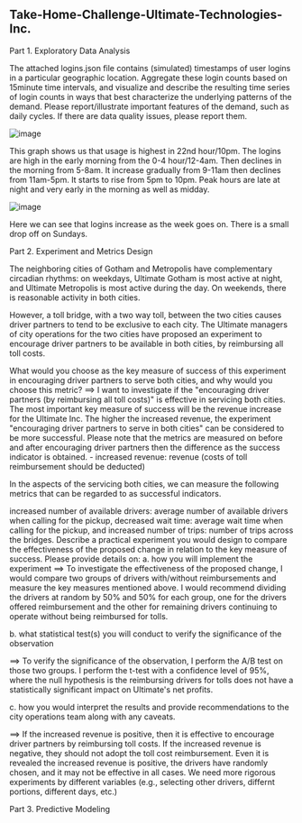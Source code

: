 ## Take-Home-Challenge-Ultimate-Technologies-Inc.

Part 1. Exploratory Data Analysis

The attached logins.json file contains (simulated) timestamps of user logins in a particular geographic location. Aggregate these login counts based on 15minute time intervals, and visualize and describe the resulting time series of login counts in ways that best characterize the underlying patterns of the demand. Please report/illustrate important features of the demand, such as daily cycles. If there are data quality issues, please report them.


![image](https://user-images.githubusercontent.com/86930309/218026384-08458b14-e8b1-4576-83c6-833a6ea3225b.png)

This graph shows us that usage is highest in 22nd hour/10pm. The logins are high in the early morning from the 0-4 hour/12-4am. Then declines in the morning from 5-8am. It increase gradually from 9-11am then declines from 11am-5pm. It starts to rise from 5pm to 10pm. Peak hours are late at night and very early in the morning as well as midday.

![image](https://user-images.githubusercontent.com/86930309/218025974-3fd99884-02bc-4a5d-a208-3d5caef53312.png)

Here we can see that logins increase as the week goes on. There is a small drop off on Sundays.

Part 2. Experiment and Metrics Design

The neighboring cities of Gotham and Metropolis have complementary circadian rhythms: on weekdays, Ultimate Gotham is most active at night, and Ultimate Metropolis is most active during the day. On weekends, there is reasonable activity in both cities.

However, a toll bridge, with a two way toll, between the two cities causes driver partners to tend to be exclusive to each city. The Ultimate managers of city operations for the two cities have proposed an experiment to encourage driver partners to be available in both cities, by reimbursing all toll costs.

What would you choose as the key measure of success of this experiment in encouraging driver partners to serve both cities, and why would you choose this metric?
==> I want to investigate if the "encouraging driver partners (by reimbursing all toll costs)" is effective in servicing both cities.
The most important key measure of success will be the revenue increase for the Ultimate Inc. The higher the increased revenue, the experiment "encouraging driver partners to serve in both cities" can be considered to be more successful. Please note that the metrics are measured on before and after encouraging driver partners then the difference as the success indicator is obtained. - increased revenue: revenue (costs of toll reimbursement should be deducted)

In the aspects of the servicing both cities, we can measure the following metrics that can be regarded to as successful indicators.

increased number of available drivers: average number of available drivers when calling for the pickup,
decreased wait time: average wait time when calling for the pickup, and
increased number of trips: number of trips across the bridges.
Describe a practical experiment you would design to compare the effectiveness of the proposed change in relation to the key measure of success. Please provide details on:
a. how you will implement the experiment
==> To investigate the effectiveness of the proposed change, I would compare two groups of drivers with/without reimbursements and measure the key measures mentioned above. I would recommend dividing the drivers at random by 50% and 50% for each group, one for the drivers offered reimbursement and the other for remaining drivers continuing to operate without being reimbursed for tolls.

b. what statistical test(s) you will conduct to verify the significance of the observation

==> To verify the significance of the observation, I perform the A/B test on those two groups. I perform the t-test with a confidence level of 95%, where the null hypothesis is the reimbursing drivers for tolls does not have a statistically significant impact on Ultimate's net profits.

c. how you would interpret the results and provide recommendations to the city operations team along with any caveats.

==> If the increased revenue is positive, then it is effective to encourage driver partners by reimbursing toll costs. If the increased revenue is negative, they should not adopt the toll cost reimbursement. Even it is revealed the increased revenue is positive, the drivers have randomly chosen, and it may not be effective in all cases. We need more rigorous experiments by different variables (e.g., selecting other drivers, differnt portions, different days, etc.)

Part 3. Predictive Modeling
